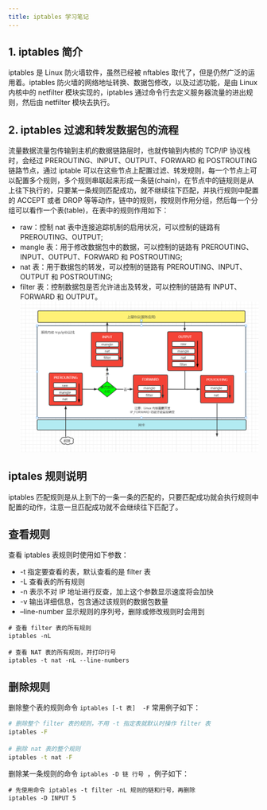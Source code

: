 ```yaml
---
title: iptables 学习笔记
---
```

## 1. iptables 简介
iptables 是 Linux 防火墙软件，虽然已经被 nftables 取代了，但是仍然广泛的运用着。iptables 防火墙的网络地址转换、数据包修改，以及过滤功能，是由 Linux 内核中的 netfilter 模块实现的，iptables 通过命令行去定义服务器流量的进出规则，然后由 netfilter 模块去执行。

## 2. iptables 过滤和转发数据包的流程
流量数据流量包传输到主机的数据链路层时，也就传输到内核的 TCP/IP 协议栈时，会经过 PREROUTING、INPUT、OUTPUT、FORWARD 和 POSTROUTING 链路节点，通过 iptable 可以在这些节点上配置过滤、转发规则，每一个节点上可以配置多个规则，多个规则串联起来形成一条链(chain)，在节点中的链规则是从上往下执行的，只要某一条规则匹配成功，就不继续往下匹配，并执行规则中配置的 ACCEPT 或者 DROP 等等动作，链中的规则，按规则作用分组，然后每一个分组可以看作一个表(table)，在表中的规则作用如下：
- raw：控制 nat 表中连接追踪机制的启用状况，可以控制的链路有 PREROUTING、OUTPUT;
- mangle 表：用于修改数据包中的数据，可以控制的链路有 PREROUTING、INPUT、OUTPUT、FORWARD 和 POSTROUTING;
- nat 表：用于数据包的转发，可以控制的链路有 PREROUTING、INPUT、OUTPUT 和 POSTROUTING;
- filter 表：控制数据包是否允许进出及转发，可以控制的链路有 INPUT、FORWARD 和 OUTPUT。
![iptables-过滤转发流程](/images/iptables-过滤转发流程.png)




## iptales 规则说明
iptables 匹配规则是从上到下的一条一条的匹配的，只要匹配成功就会执行规则中配置的动作，注意一旦匹配成功就不会继续往下匹配了。







## 查看规则
查看 iptables 表规则时使用如下参数：
* -t 指定要查看的表，默认查看的是 filter 表
* -L 查看表的所有规则
* -n 表示不对 IP 地址进行反查，加上这个参数显示速度将会加快 
* -v 输出详细信息，包含通过该规则的数据包数量
* –line-number 显示规则的序列号，删除或修改规则时会用到
```
# 查看 filter 表的所有规则
iptables -nL 

# 查看 NAT 表的所有规则，并打印行号
iptables -t nat -nL --line-numbers

```
## 删除规则
删除整个表的规则命令 ` iptables [-t 表]  -F ` 常用例子如下：
```bash 
# 删除整个 filter 表的规则，不用 -t 指定表就默认时操作 filter 表
iptables -F 

# 删除 nat 表的整个规则
iptables -t nat -F
```
删除某一条规则的命令 `iptables -D 链 行号 `，例子如下：
```
# 先使用命令 iptables -t filter -nL 规则的链和行号，再删除
iptables -D INPUT 5 




```


